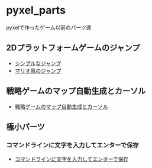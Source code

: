 # pyxel_parts
pyxelで作ったゲーム以前のパーツ達

## 2Dプラットフォームゲームのジャンプ
- [シンプルなジャンプ](https://ku-ron.github.io/pyxel_parts/main/jump/jump_simple.html)
- [マリオ風のジャンプ](https://ku-ron.github.io/pyxel_parts/main/jump/jump_like_mario.html)

## 戦略ゲームのマップ自動生成とカーソル
- [戦略ゲームのマップ自動生成とカーソル](https://ku-ron.github.io/pyxel_parts/main/map/map_generation.html)

## 極小パーツ
### コマンドラインに文字を入力してエンターで保存
- [コマンドラインに文字を入力してエンターで保存](https://ku-ron.github.io/pyxel_parts/main/test/command_line.html)
